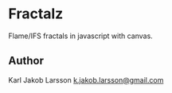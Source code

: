 Fractalz
========

Flame/IFS fractals in javascript with canvas.


Author
------
Karl Jakob Larsson
k.jakob.larsson@gmail.com
